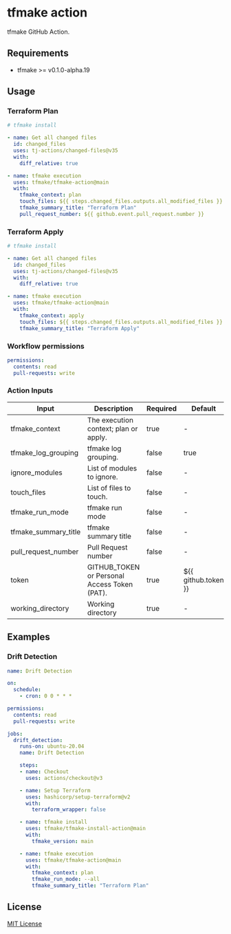 # tfmake action

tfmake GitHub Action.

## Requirements

- tfmake >= v0.1.0-alpha.19

##  Usage

### Terraform Plan

```YAML
# tfmake install

- name: Get all changed files
  id: changed_files
  uses: tj-actions/changed-files@v35
  with:
    diff_relative: true

- name: tfmake execution
  uses: tfmake/tfmake-action@main
  with:
    tfmake_context: plan
    touch_files: ${{ steps.changed_files.outputs.all_modified_files }}
    tfmake_summary_title: "Terraform Plan"
    pull_request_number: ${{ github.event.pull_request.number }}
```

### Terraform Apply

```YAML
# tfmake install

- name: Get all changed files
  id: changed_files
  uses: tj-actions/changed-files@v35
  with:
    diff_relative: true

- name: tfmake execution
  uses: tfmake/tfmake-action@main
  with:
    tfmake_context: apply
    touch_files: ${{ steps.changed_files.outputs.all_modified_files }}
    tfmake_summary_title: "Terraform Apply"
```

### Workflow permissions

```YAML
permissions:
  contents: read
  pull-requests: write
```

### Action Inputs

| **Input**            | **Description**                              | **Required** | **Default**         |
|----------------------|----------------------------------------------|--------------|---------------------|
| tfmake_context       | The execution context; plan or apply.        | true         | -                   |
| tfmake_log_grouping  | tfmake log grouping.                         | false        | true                |
| ignore_modules       | List of modules to ignore.                   | false        | -                   |
| touch_files          | List of files to touch.                      | false        | -                   |
| tfmake_run_mode      | tfmake run mode                              | false        | -                   |
| tfmake_summary_title | tfmake summary title                         | false        | -                   |
| pull_request_number  | Pull Request number                          | false        | -                   |
| token                | GITHUB_TOKEN or Personal Access Token (PAT). | true         | ${{ github.token }} |
| working_directory    | Working directory                            | true         | -                   |

## Examples

### Drift Detection

```YAML
name: Drift Detection

on:
  schedule:
    - cron: 0 0 * * *

permissions:
  contents: read
  pull-requests: write

jobs:
  drift_detection:
    runs-on: ubuntu-20.04
    name: Drift Detection

    steps:
    - name: Checkout
      uses: actions/checkout@v3

    - name: Setup Terraform
      uses: hashicorp/setup-terraform@v2
      with:
        terraform_wrapper: false

    - name: tfmake install
      uses: tfmake/tfmake-install-action@main
      with:
        tfmake_version: main

    - name: tfmake execution
      uses: tfmake/tfmake-action@main
      with:
        tfmake_context: plan
        tfmake_run_mode: --all
        tfmake_summary_title: "Terraform Plan"
```

## License

[MIT License](https://github.com/tfmake/tfmake/blob/main/LICENSE)
